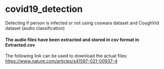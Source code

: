 # covid19_detection
Detecting if person is infected or not using coswara dataset and CoughVid dataset (audio classification)
#### The audio files have been extracted and stored in csv format in Extracted.csv
The following link can be used to download the actual files: https://www.nature.com/articles/s41597-021-00937-4

